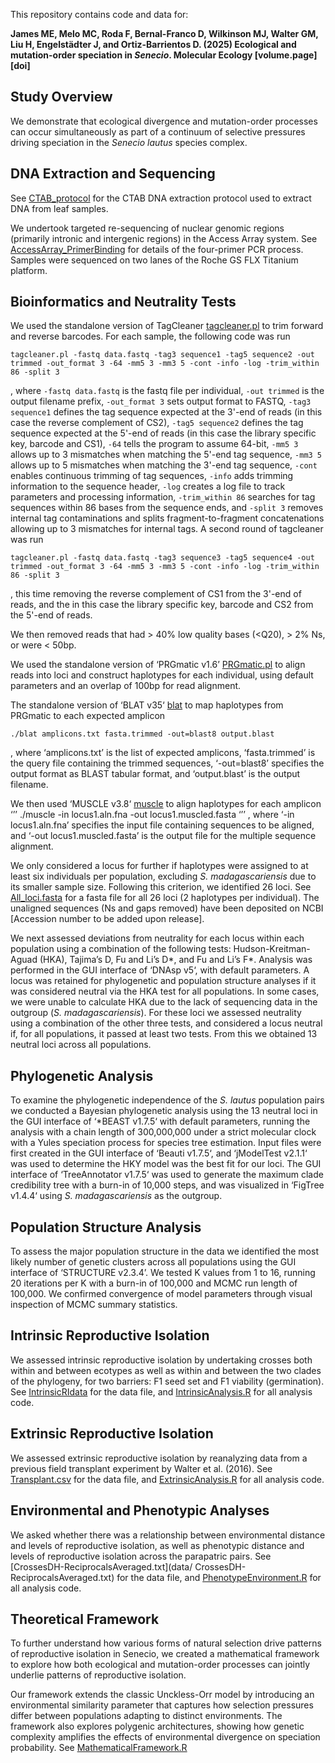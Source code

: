 This repository contains code and data for:

**James ME, Melo MC, Roda F, Bernal-Franco D, Wilkinson MJ, Walter GM, Liu H, Engelstädter J, and Ortiz-Barrientos D. (2025) Ecological and mutation-order speciation in *Senecio*. Molecular Ecology [volume.page] [doi]**

## Study Overview

We demonstrate that ecological divergence and mutation-order processes can occur simultaneously as part of a continuum of selective pressures driving speciation in the *Senecio lautus* species complex.

## DNA Extraction and Sequencing

See [CTAB_protocol](laboratory/CTAB_protocol.docx) for the CTAB DNA extraction protocol used to extract DNA from leaf samples.

We undertook targeted re-sequencing of nuclear genomic regions (primarily intronic and intergenic regions) in the Access Array system. See [AccessArray_PrimerBinding](laboratory/AccessArray_PrimerBinding.docx) for details of the four-primer PCR process. Samples were sequenced on two lanes of the Roche GS FLX Titanium platform.

## Bioinformatics and Neutrality Tests

We used the standalone version of TagCleaner [tagcleaner.pl](scripts/tagcleaner.pl)
to trim forward and reverse barcodes. For each sample, the following code was run

```
tagcleaner.pl -fastq data.fastq -tag3 sequence1 -tag5 sequence2 -out trimmed -out_format 3 -64 -mm5 3 -mm3 5 -cont -info -log -trim_within 86 -split 3

```
, where `-fastq data.fastq` is the fastq file per individual, `-out trimmed` is the output filename prefix, `-out_format 3` sets output format to FASTQ, `-tag3 sequence1` defines the tag sequence expected at the 3'-end of reads (in this case the reverse complement of CS2), `-tag5 sequence2` defines the tag sequence expected at the 5'-end of reads (in this case the library specific key, barcode and CS1), `-64` tells the program to assume 64-bit, `-mm5 3` allows up to 3 mismatches when matching the 5'-end tag sequence, `-mm3 5` allows up to 5 mismatches when matching the 3'-end tag sequence, `-cont` enables continuous trimming of tag sequences, `-info` adds trimming information to the sequence header, `-log` creates a log file to track parameters and processing information, `-trim_within 86` searches for tag sequences within 86 bases from the sequence ends, and `-split 3` removes internal tag contaminations and splits fragment-to-fragment concatenations allowing up to 3 mismatches for internal tags.
A second round of tagcleaner was run
```
tagcleaner.pl -fastq data.fastq -tag3 sequence3 -tag5 sequence4 -out trimmed -out_format 3 -64 -mm5 3 -mm3 5 -cont -info -log -trim_within 86 -split 3
```
, this time removing the reverse complement of CS1 from the 3'-end of reads, and the 
in this case the library specific key, barcode and CS2 from the 5'-end of reads.

We then removed reads that had > 40% low quality bases (<Q20), > 2% Ns, or were < 50bp. 

We used the standalone version of ‘PRGmatic v1.6’ [PRGmatic.pl](scripts/PRGmatic.pl) to align reads into loci and construct haplotypes for each individual, using default parameters and an overlap of 100bp for read alignment.

The standalone version of ‘BLAT v35‘ [blat](scripts/blat) to map haplotypes from PRGmatic to each expected amplicon

```
./blat amplicons.txt fasta.trimmed -out=blast8 output.blast
```
, where ‘amplicons.txt’ is the list of expected amplicons, ‘fasta.trimmed’ is the query file containing the trimmed sequences, ‘-out=blast8’ specifies the output format as BLAST tabular format, and ‘output.blast’ is the output filename.

We then used ‘MUSCLE v3.8‘ [muscle](scripts/muscle) to align haplotypes for each amplicon
‘’’
./muscle -in locus1.aln.fna -out locus1.muscled.fasta
‘’’
, where ‘-in locus1.aln.fna’ specifies the input file containing sequences to be aligned, and ‘-out locus1.muscled.fasta’ is the output file for the multiple sequence alignment.

We only considered a locus for further if haplotypes were assigned to at least six individuals per population, excluding *S. madagascariensis* due to its smaller sample size. Following this criterion, we identified 26 loci. See [All_loci.fasta](data/All_loci.fasta) for a fasta file for all 26 loci (2 haplotypes per individual). The unaligned sequences (Ns and gaps removed) have been deposited on NCBI [Accession number to be added upon release]. 

We next assessed deviations from neutrality for each locus within each population using a combination of the following tests: Hudson-Kreitman-Aguad (HKA), Tajima’s D, Fu and Li’s D*, and Fu and Li’s F*. Analysis was performed in the GUI interface of ‘DNAsp v5‘, with default parameters. A locus was retained for phylogenetic and population structure analyses if it was considered neutral via the HKA test for all populations. In some cases, we were unable to calculate HKA due to the lack of sequencing data in the outgroup (*S. madagascariensis*). For these loci we assessed neutrality using a combination of the other three tests, and considered a locus neutral if, for all populations, it passed at least two tests. From this we obtained 13 neutral loci across all populations.

## Phylogenetic Analysis

To examine the phylogenetic independence of the *S. lautus* population pairs we conducted a Bayesian phylogenetic analysis using the 13 neutral loci in the GUI interface of ‘*BEAST v1.7.5‘ with default parameters, running the analysis with a chain length of 300,000,000 under a strict molecular clock with a Yules speciation process for species tree estimation. Input files were first created in the GUI interface of ‘Beauti v1.7.5‘, and ‘jModelTest v2.1.1‘ was used to determine the HKY model was the best fit for our loci. The GUI interface of ‘TreeAnnotator v1.7.5‘ was used to generate the maximum clade credibility tree with a burn-in of 10,000 steps, and was visualized in ‘FigTree v1.4.4‘ using *S. madagascariensis* as the outgroup. 

## Population Structure Analysis

To assess the major population structure in the data we identified the most likely number of genetic clusters across all populations using the GUI interface of ‘STRUCTURE v2.3.4’. We tested K values from 1 to 16, running 20 iterations per K with a burn-in of 100,000 and MCMC run length of 100,000. We confirmed convergence of model parameters through visual inspection of MCMC summary statistics.

## Intrinsic Reproductive Isolation 

We assessed intrinsic reproductive isolation by undertaking crosses both within and between ecotypes as well as within and between the two clades of the phylogeny, for two barriers: F1 seed set and F1 viability (germination). See [IntrinsicRIdata](data/IntrinsicRIdata) for the data file, and [IntrinsicAnalysis.R](scripts/IntrinsicAnalysis.R) for all analysis code.

## Extrinsic Reproductive Isolation

We assessed extrinsic reproductive isolation by reanalyzing data from a previous field transplant experiment by Walter et al. (2016). See [Transplant.csv](data/Transplant.csv) for the data file, and [ExtrinsicAnalysis.R](scripts/ExtrinsicAnalysis.R) for all analysis code.

## Environmental and Phenotypic Analyses

We asked whether there was a relationship between environmental distance and levels of reproductive isolation, as well as phenotypic distance and levels of reproductive isolation across the parapatric pairs. See [CrossesDH-ReciprocalsAveraged.txt](data/ CrossesDH-ReciprocalsAveraged.txt) for the data file, and [PhenotypeEnvironment.R](scripts/PhenotypeEnvironment.R) for all analysis code.

## Theoretical Framework

To further understand how various forms of natural selection drive patterns of reproductive isolation in Senecio, we created a mathematical framework to explore how both ecological and mutation-order processes can jointly underlie patterns of reproductive isolation.

Our framework extends the classic Unckless-Orr model by introducing an environmental similarity parameter that captures how selection pressures differ between populations adapting to distinct environments. The framework also explores polygenic architectures, showing how genetic complexity amplifies the effects of environmental divergence on speciation probability. See [MathematicalFramework.R](scripts/MathematicalFramework.R)
